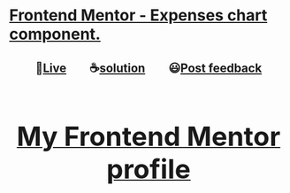 # [Frontend Mentor - Expenses chart component.](https://www.frontendmentor.io/challenges/expenses-chart-component-e7yJBUdjwt "challenge link")

<h2 align="center">🔴<a href="https://momenkamal221.github.io/expenses-chart-component/">Live</a>&emsp;&emsp;☕<a href="https://github.com/momenkamal221/huddle-landing-page-with-single-introductory-section-master">solution</a>&emsp;&emsp;😃<a href="https://www.frontendmentor.io/solutions/expenses-chart-component-DpeWooJ20R">Post feedback</a></h2><br>
<h1 align="center"><a href="https://www.frontendmentor.io/profile/momenkamal221"><font size="7">My Frontend Mentor profile</font></a></h1>
